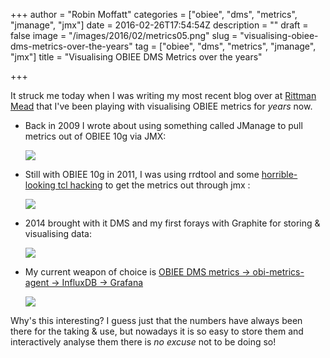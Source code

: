 +++
author = "Robin Moffatt"
categories = ["obiee", "dms", "metrics", "jmanage", "jmx"]
date = 2016-02-26T17:54:54Z
description = ""
draft = false
image = "/images/2016/02/metrics05.png"
slug = "visualising-obiee-dms-metrics-over-the-years"
tag = ["obiee", "dms", "metrics", "jmanage", "jmx"]
title = "Visualising OBIEE DMS Metrics over the years"

+++

It struck me today when I was writing my most recent blog over at [Rittman Mead](http://ritt.md/obi-dms) that I've been playing with visualising OBIEE metrics for *years* now. 

* Back in 2009 I wrote about using something called JManage to pull metrics out of OBIEE 10g via JMX:  

    ![](https://rnm1978.files.wordpress.com/2009/07/jmanage08.png?w=900&h=760)

* Still with OBIEE 10g in 2011, I was using rrdtool and some [horrible-looking tcl hacking](https://rnm1978.wordpress.com/2010/12/06/collecting-obiee-systems-management-data-with-jmx/) to get the metrics out through jmx :

    ![](https://rnm1978.files.wordpress.com/2011/03/graph.png?w=2048&h=542)

* 2014 brought with it DMS and my first forays with Graphite for storing & visualising data: 

    ![](http://www.rittmanmead.com/wp-content/uploads/2014/03/2014-03-26_07-03-19.png)

* My current weapon of choice is [OBIEE DMS metrics -> obi-metrics-agent -> InfluxDB -> Grafana](http://ritt.md/obi-dms)

    ![](http://www.rittmanmead.com/wp-content/uploads/2016/02/metrics05.png)

Why's this interesting? I guess just that the numbers have always been there for the taking & use, but nowadays it is so easy to store them and interactively analyse them there is _no excuse_ not to be doing so!
